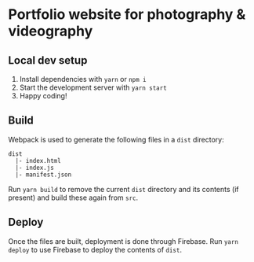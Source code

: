 # Portfolio website for photography & videography

## Local dev setup

1. Install dependencies with `yarn` or `npm i`
2. Start the development server with `yarn start`
3. Happy coding!

## Build

Webpack is used to generate the following files in a `dist` directory:

```
dist
  |- index.html
  |- index.js
  |- manifest.json
```

Run `yarn build` to remove the current `dist` directory and its contents (if present) and build these again from `src`.

## Deploy

Once the files are built, deployment is done through Firebase. Run `yarn deploy` to use Firebase to deploy the contents of `dist`.
